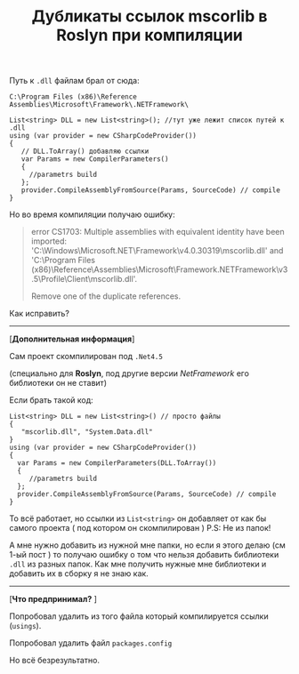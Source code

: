 ﻿---
title: "Дубликаты ссылок mscorlib в Roslyn при компиляции"
se.owner.user_id: 278293
se.owner.display_name: "Luser"
se.owner.link: "https://ru.stackoverflow.com/users/278293/luser"
se.link: "https://ru.stackoverflow.com/questions/885927/%d0%94%d1%83%d0%b1%d0%bb%d0%b8%d0%ba%d0%b0%d1%82%d1%8b-%d1%81%d1%81%d1%8b%d0%bb%d0%be%d0%ba-mscorlib-%d0%b2-roslyn-%d0%bf%d1%80%d0%b8-%d0%ba%d0%be%d0%bc%d0%bf%d0%b8%d0%bb%d1%8f%d1%86%d0%b8%d0%b8"
se.question_id: 885927
se.post_type: question
se.score: 1
---
<p>Путь к <code>.dll</code> файлам брал от сюда: </p>

<p><code>C:\Program Files (x86)\Reference Assemblies\Microsoft\Framework\.NETFramework\</code></p>

<pre><code>List&lt;string&gt; DLL = new List&lt;string&gt;(); //тут уже лежит список путей к .dll
using (var provider = new CSharpCodeProvider())
{
   // DLL.ToArray() добавляю ссылки 
   var Params = new CompilerParameters() 
   {
     //parametrs build
   };
   provider.CompileAssemblyFromSource(Params, SourceCode) // compile
}
</code></pre>

<p>Но во время компиляции получаю ошибку:</p>

<blockquote>
  <p>error CS1703: Multiple assemblies with equivalent identity have been
  imported: 
  'C:\Windows\Microsoft.NET\Framework\v4.0.30319\mscorlib.dll'  and 
  'C:\Program Files (x86)\Reference\Assemblies\Microsoft\Framework.NETFramework\v3.5\Profile\Client\mscorlib.dll'.</p>
  
  <p>Remove one of the duplicate references.</p>
</blockquote>

<p>Как исправить?</p>

<hr>

<p>[<strong>Дополнительная информация</strong>]</p>

<p>Сам проект скомпилирован под <code>.Net4.5</code> </p>

<p>(специально для <strong>Roslyn</strong>, под другие версии <em>NetFramework</em> его библиотеки он не ставит)</p>

<p>Если брать такой код:</p>

<pre><code>List&lt;string&gt; DLL = new List&lt;string&gt;() // просто файлы
{
   "mscorlib.dll", "System.Data.dll"
}
using (var provider = new CSharpCodeProvider())
{
  var Params = new CompilerParameters(DLL.ToArray())
  {
     //parametrs build
  };
  provider.CompileAssemblyFromSource(Params, SourceCode) // compile
}
</code></pre>

<p>То всё работает, но ссылки из <code>List&lt;string&gt;</code> он добавляет от как бы самого проекта ( под котором он скомпилирован ) P.S: Не из папок!</p>

<p>А мне нужно добавить из нужной мне папки, но если я этого делаю (см 1-ый пост )
то получаю ошибку о том что нельзя добавить библиотеки <code>.dll</code> из разных папок.
Как мне получить нужные мне библиотеки и добавить их в сборку я не знаю как.</p>

<hr>

<p>[<strong>Что предпринимал?</strong> ]</p>

<p>Попробовал удалить из того файла который компилируется ссылки (<code>usings</code>).</p>

<p>Попробовал удалить файл <code>packages.config</code></p>

<p>Но всё безрезультатно.</p>
